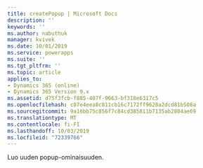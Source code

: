 ```yaml
---
title: createPopup | Microsoft Docs
description: ''
keywords: ''
ms.author: nabuthuk
manager: kvivek
ms.date: 10/01/2019
ms.service: powerapps
ms.suite: ''
ms.tgt_pltfrm: ''
ms.topic: article
applies_to:
- Dynamics 365 (online)
- Dynamics 365 Version 9.x
ms.assetid: d75f3fcb-f885-407f-9663-bf318e6317c5
ms.openlocfilehash: c87e4eea8c811cb16c7172ff9628a2dcd81b508a
ms.sourcegitcommit: 9a16bb75c856f7c84cd385811b7135ab2804ae69
ms.translationtype: MT
ms.contentlocale: fi-FI
ms.lasthandoff: 10/03/2019
ms.locfileid: "72339766"
---
```

Luo uuden popup-ominaisuuden.
